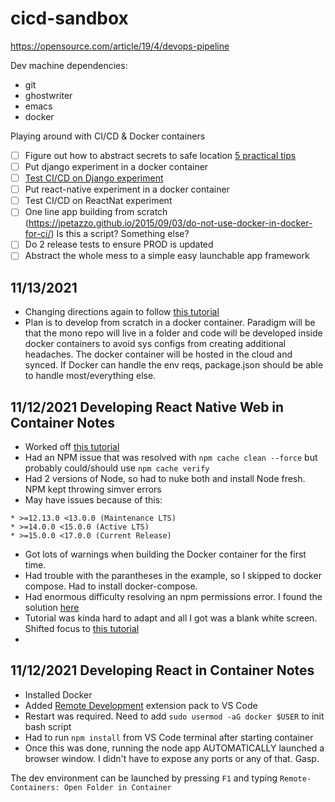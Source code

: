 # cicd-sandbox

https://opensource.com/article/19/4/devops-pipeline

Dev machine dependencies:
* git
* ghostwriter
* emacs
* docker

Playing around with CI/CD &amp; Docker containers
* [ ] Figure out how to abstract secrets to safe location [5 practical tips](https://www.youtube.com/watch?v=JE2PJbbpjsM&ab_channel=DevOpsDirective)
* [ ] Put django experiment in a docker container
* [ ] [Test CI/CD on Django experiment](https://www.youtube.com/watch?v=gdbA3vR2eDs&ab_channel=JavaHomeCloud)
* [ ] Put react-native experiment in a docker container
* [ ] Test CI/CD on ReactNat experiment
* [ ] One line app building from scratch (https://jpetazzo.github.io/2015/09/03/do-not-use-docker-in-docker-for-ci/) Is this a script? Something else?
* [ ] Do 2 release tests to ensure PROD is updated 
* [ ] Abstract the whole mess to a simple easy launchable app framework

## 11/13/2021
* Changing directions again to follow [this tutorial](https://www.youtube.com/watch?v=_CBYbEGvxYY)
* Plan is to develop from scratch in a docker container. Paradigm will be that the mono repo will live in a folder and code will be developed inside docker containers to avoid sys configs from creating additional headaches. The docker container will be hosted in the cloud and synced. If Docker can handle the env reqs, package.json should be able to handle most/everything else.

## 11/12/2021 Developing React Native Web in Container Notes
* Worked off [this tutorial](https://www.rockyourcode.com/how-to-run-react-native-expo-web-in-a-docker-container/)
* Had an NPM issue that was resolved with `npm cache clean --force` but probably could/should use `npm cache verify`
* Had 2 versions of Node, so had to nuke both and install Node fresh. NPM kept throwing simver errors
* May have issues because of this:
``` expo-cli supports following Node.js versions:
* >=12.13.0 <13.0.0 (Maintenance LTS)
* >=14.0.0 <15.0.0 (Active LTS)
* >=15.0.0 <17.0.0 (Current Release)
```
* Got lots of warnings when building the Docker container for the first time.
* Had trouble with the parantheses in the example, so I skipped to docker compose. Had to install docker-compose.
* Had enormous difficulty resolving an npm permissions error. I found the solution [here](https://forum.codewithmosh.com/t/docker-npm-permission-denied/4766/3)
* Tutorial was kinda hard to adapt and all I got was a blank white screen. Shifted focus to [this tutorial](https://www.digitalocean.com/community/tutorials/build-mobile-friendly-web-apps-with-react-native-web)
* 

## 11/12/2021 Developing React in Container Notes
* Installed Docker
* Added [Remote Development](https://aka.ms/vscode-remote/download/extension) extension pack to VS Code
* Restart was required. Need to add `sudo usermod -aG docker $USER` to init bash script
* Had to run `npm install` from VS Code terminal after starting container
* Once this was done, running the node app AUTOMATICALLY launched a browser window. I didn't have to expose any ports or any of that. Gasp.

The dev environment can be launched by pressing `F1` and typing `Remote-Containers: Open Folder in Container`
